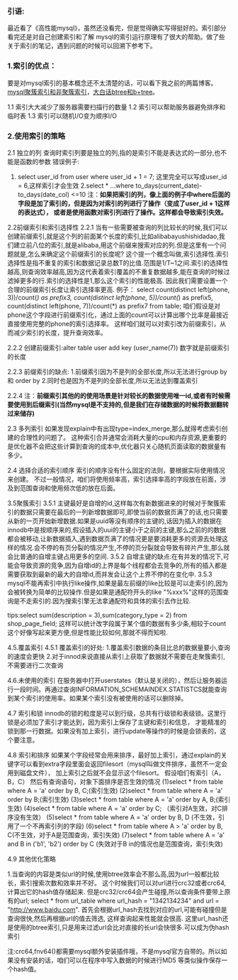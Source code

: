 
### 引语:
  最近看了《高性能mysql》，虽然还没看完，但是觉得确实写得挺好的。索引部分看完还是对自己创建索引和了解
  mysql的索引运行原理有了很大的帮助。做了些关于索引的笔记，遇到问题的时候可以回溯下参考下。

### 1.索引的优点：
要是对mysql索引的基本概念还不太清楚的话，可以看下我之前的两篇博客。
[mysql聚簇索引和非聚簇索引](https://blog.csdn.net/sc9018181134/article/details/104885076)，[大白话btree和b+tree](https://blog.csdn.net/sc9018181134/article/details/104743176)。

1.1 索引大大减少了服务器需要扫描行的数量
1.2 索引可以帮助服务器避免排序和临时表
1.3 索引可以随机I/O变为顺序I/O

### 2.使用索引的策略

2.1 独立的列
查询时索引列要是独立的列,指的是索引不能是表达式的一部分,也不能是函数的参数
错误例子:
1. select user_id from user where user_id + 1 = 7;
    这里完全可以写成user_id = 6,这样索引才会生效
2.select * ...where to_days(current_date)-to_days(date_col) <=10
注：__如果把索引的列，像上面的例子中where后面的字段是加了索引的，但是因为对索引的列进行了操作（变成了user_id + 1这样的表达式），
或者是使用函数对索引列进行了操作。这样都会导致索引失效。__

2.2前缀索引和索引选择性
2.2.1 当有一些需要被查询的列比较长的时候,我们可以创建前缀索引,就是这个列的前面某个长度的索引,比如alibabayushishidadao,我们建立前八位的索引,就是alibaba,用这个前缀来搜索对应的列.但是这里有一个问题就是,怎么来确定这个前缀索引的长度呢?
这个提一个概念叫做,索引选择性.索引选择性是指不重复的索引和数据记录总数T的比值.范围是1/T~1之间.索引的选择性越高,则查询效率越高,因为这代表着索引覆盖的不重复数据越多,能在查询的时候过滤掉更多的行.索引的选择性是1,那么这个索引的性能极高.
因此我们需要设置一个合理的前缀索引长度让索引选择率更高.
例子：
select count(distinct left(phone, 3))/count(*) as prefix3,
count(distinct left(phone, 5))/count(*) as prefix5,
count(distinct left(phone, 7))/count(*) as prefix7
from table;
咱们假设是对phone这个字段进行前缀索引化，通过上面的count可以计算出哪个比率是最接近直接使用完整的phone的索引选择率。
这样咱们就可以对索引改为前缀索引，从而减少索引的长度，提升查询效率。

2.2.2 创建前缀索引:alter table user add key (user_name(7)) 数字就是前缀索引的长度

2.2.3 前缀索引的缺点:
1.前缀索引因为不是列的全部长度,所以无法进行group by和 order by
2.同时也是因为不是列的全部长度,所以无法达到覆盖索引

2.2.4 注：**前缀索引其他的的使用场景是针对较长的数据使用唯一id,或者有时候需要使用到后缀索引(当然mysql是不支持的,但是我们在存储数据的时候将数据翻转过来储存)**

2.3 多列索引
如果发现explain中有出现type=index_merge,那么就得考虑索引创建的合理性的问题了。
这种索引合并通常会消耗大量的cpu和内存资源,更重要的是优化器不会把这些计算到查询的成本中,优化器只关心随机页面读取的数据量有多少。


2.4 选择合适的索引顺序
索引的顺序没有什么固定的法则，要根据实际使用情况来创建。
不过一般情况，咱们将使用频率高，索引选择率高的字段放在前面，涉及到范围查询和使用频次低的放在后面。

3.5聚簇索引
3.5.1 主键最好是自增的id,这样每次有新数据进来的时候对于聚簇索引的数据只需要在最后的一列新增数据即可,即使当前的数据页满了的话,也只需要从新的一页开始新增数据.如果是uuid等没有顺序的主键的,话因为插入的数据在innodb中是按顺序来的,假设插入的uui的主键小于之前的主键,那么之前的的数据都会被移动,让新数据插入,遇到数据页满了的情况更是要消耗更多的资源去处理这样的情况.会不停的有页分裂的情况产生,不停的页分裂就会导致有碎片产生,那么就会比普通的自增主键占用更多的空间.
3.5.2 自增主键的缺点:在有并发的情况下,可能会导致资源的竞争,因为自增id的上界是每个线程都会去竞争的,所有的插入都是需要获取到最新的最大的自增id,而并发会让这个上界不停的在变化中.
3.5.3 mysql不能再索引中执行like操作,如果是最左前缀的like比较是可以走索引的,因为会被转换为简单的比较操作.但是如果是通配符开头的like "%xxx%"这样的范围查询是不走索引的.因为搜索引擎无法拿通配符和具体的索引去作比较.

tips:select sum(description = 3),sum(category_type = 2)  from shop_page_field; 这样可以统计改字段属于某个值的数据有多少条,相较于count这个好像写起来更方便,但是性能比较如何,那就不得而知啦.

4.5.覆盖索引
4.5.1 覆盖索引的好处:
1.覆盖索引数据的条目比总的数据量要小,查询的速度会更快
2.对于innod来说直接从索引上获取了数据就不需要在走聚簇索引,不需要进行二次查询

4.6.未使用的索引
在服务器中打开userstates（默认是关闭的），然后让服务器运行一段时间。再通过查询INFORMATION_SCHEMAINDEX.STATISTCS就能查询到某个索引的使用率。如果某个索引没有被使用的话可以删除掉。

4.7 索引和锁
innodb的锁的粒度是可以到行级，总共有行级锁和表级锁。这里行锁是必须加了索引才能达到，因为索引上保存了主键和索引和信息，
才能精准的锁到那一行数据。如果没有加上索引，进行update等操作的时候是会锁表的，这个要注意。

4.8 索引和排序
如果某个字段经常会用来排序，最好加上索引，通过explain的关键字可以看到extra字段里面会返回filesort（mysql叫做文件排序，虽然不一定会用到磁盘文件），
加上索引之后就不会显示这个filesort。
假设咱们有索引（A，B，C）
然后有查询语句，对象下面排序是否生效的情况
(1)select * from table where A = 'a' order by B, C;(索引生效)
(2)select * from table where A = 'a' order by B;(索引生效)
(3)select * from table where A = 'a' order by A, B;(索引生效)
(4)select * from table where A = 'a' order by C; （索引对A生效，对C排序没有生效）
(5)select * from table where A = 'a' order by B, D (不生效，引用了一个不再索引列的字段)
(6)select * from table where A > 'a' order by B, C(不生效，对于A是范围查询，索引失效)
(7)select * from table where A = 'a' and B in ('b1', 'b2') order by C (失效对于B in的情况也是范围查询，索引失效)

4.9 其他优化策略

1.当查询的内容是类似url的时候,使用btree效率会不那么高,因为url一般都比较长，索引搜索次数和效率并不好。
这个时候我们可以对url进行crc32或者crc64,计算出它的hash值存储起来.
但是crc32/crc64会产生碰撞,所以查询条件要带上原有的url;
select * from url_table where url_hash = "1342134234" and  url = "http://www.baidu.com".
首先会根据url_hash去找到对应的url,可能有碰撞但是查询很快,然后再根据url的值去筛选,
这样查询起来性能就会很高.
这里url_hash还是使用的btree索引,只是用来过滤url会比对直接的长url会快很多.可以成为伪hash索引

注:crc64,fnv64()都需要mysql额外安装插件哦，不是mysql官方自带的。所以如果没有安装的话，咱们可以在程序中写入数据的时候进行MD5
等类似操作保存一个hash值。
